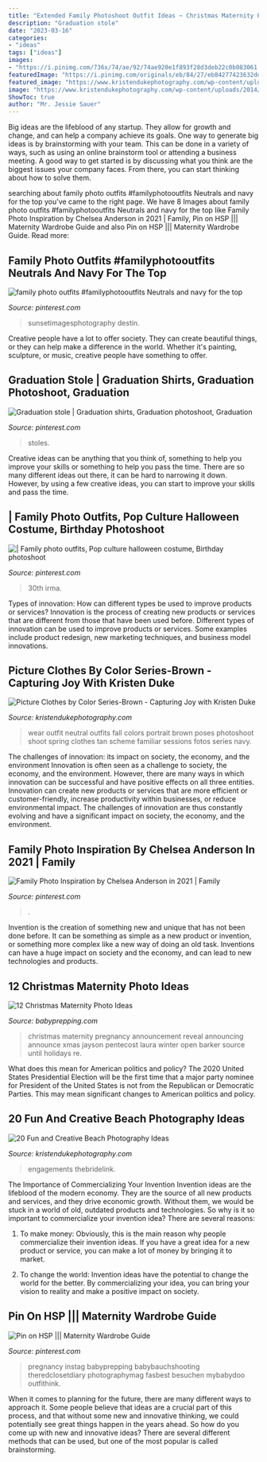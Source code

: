 ```yaml
---
title: "Extended Family Photoshoot Outfit Ideas ~ Christmas Maternity Pregnancy Announcement Reveal Announcing Announce Xmas Jayson Pentecost Laura Winter Open Barker Source Until Holidays Re"
description: "Graduation stole"
date: "2023-03-16"
categories:
- "ideas"
tags: ["ideas"]
images:
- "https://i.pinimg.com/736x/74/ae/92/74ae920e1f893f28d3deb22c0b083061.jpg"
featuredImage: "https://i.pinimg.com/originals/eb/84/27/eb84277423632dd94988d0ba021878a8.jpg"
featured_image: "https://www.kristendukephotography.com/wp-content/uploads/2015/03/beach-engagements.jpg"
image: "https://www.kristendukephotography.com/wp-content/uploads/2014/10/Screen-Shot-2014-10-02-at-1.06.29-AM.png"
ShowToc: true
author: "Mr. Jessie Sauer"
---
```



Big ideas are the lifeblood of any startup. They allow for growth and change, and can help a company achieve its goals. One way to generate big ideas is by brainstorming with your team. This can be done in a variety of ways, such as using an online brainstorm tool or attending a business meeting. A good way to get started is by discussing what you think are the biggest issues your company faces. From there, you can start thinking about how to solve them.

	

		
searching about family photo outfits #familyphotooutfits Neutrals and navy for the top you've came to the right page. We have 8 Images about family photo outfits #familyphotooutfits Neutrals and navy for the top like Family Photo Inspiration by Chelsea Anderson in 2021 | Family, Pin on HSP ||| Maternity Wardrobe Guide and also Pin on HSP ||| Maternity Wardrobe Guide. Read more:
		
    
## Family Photo Outfits #familyphotooutfits Neutrals And Navy For The Top

<img loading=lazy src="https://i.pinimg.com/736x/f0/33/a7/f033a72d0cba52d7769cc039baf44971.jpg" onerror="this.onerror=null;this.src='https://tse2.mm.bing.net/th?id=OIP.Jxxr0uO4QklKd8PVHblEagHaJ5&amp;pid=15.1';" alt="family photo outfits #familyphotooutfits Neutrals and navy for the top">

_Source: pinterest.com_

>sunsetimagesphotography destin. 

	

Creative people have a lot to offer society. They can create beautiful things, or they can help make a difference in the world. Whether it's painting, sculpture, or music, creative people have something to offer.

    
## Graduation Stole | Graduation Shirts, Graduation Photoshoot, Graduation

<img loading=lazy src="https://i.pinimg.com/736x/54/f1/2c/54f12c36721e4680d127a64ef0c72d0a.jpg" onerror="this.onerror=null;this.src='https://tse2.mm.bing.net/th?id=OIP.aq5uroudNAU0u3dIfXGp2wHaQi&amp;pid=15.1';" alt="Graduation stole | Graduation shirts, Graduation photoshoot, Graduation">

_Source: pinterest.com_

>stoles. 

	

Creative ideas can be anything that you think of, something to help you improve your skills or something to help you pass the time. There are so many different ideas out there, it can be hard to narrowing it down. However, by using a few creative ideas, you can start to improve your skills and pass the time.

    
## | Family Photo Outfits, Pop Culture Halloween Costume, Birthday Photoshoot

<img loading=lazy src="https://i.pinimg.com/736x/74/ae/92/74ae920e1f893f28d3deb22c0b083061.jpg" onerror="this.onerror=null;this.src='https://tse1.mm.bing.net/th?id=OIP.1QEZMD7hO0a7wJgLXIEvsQHaLF&amp;pid=15.1';" alt="| Family photo outfits, Pop culture halloween costume, Birthday photoshoot">

_Source: pinterest.com_

>30th irma. 

	

Types of innovation: How can different types be used to improve products or services?
Innovation is the process of creating new products or services that are different from those that have been used before. Different types of innovation can be used to improve products or services. Some examples include product redesign, new marketing techniques, and business model innovations.

    
## Picture Clothes By Color Series-Brown - Capturing Joy With Kristen Duke

<img loading=lazy src="https://www.kristendukephotography.com/wp-content/uploads/2014/10/Screen-Shot-2014-10-02-at-1.06.29-AM.png" onerror="this.onerror=null;this.src='https://tse2.mm.bing.net/th?id=OIP.lPnpK-FtMY_K4SwRjXd_0gHaKM&amp;pid=15.1';" alt="Picture Clothes by Color Series-Brown - Capturing Joy with Kristen Duke">

_Source: kristendukephotography.com_

>wear outfit neutral outfits fall colors portrait brown poses photoshoot shoot spring clothes tan scheme familiar sessions fotos series navy. 

	

The challenges of innovation: its impact on society, the economy, and the environment
Innovation is often seen as a challenge to society, the economy, and the environment. However, there are many ways in which innovation can be successful and have positive effects on all three entities. Innovation can create new products or services that are more efficient or customer-friendly, increase productivity within businesses, or reduce environmental impact. The challenges of innovation are thus constantly evolving and have a significant impact on society, the economy, and the environment.

    
## Family Photo Inspiration By Chelsea Anderson In 2021 | Family

<img loading=lazy src="https://i.pinimg.com/736x/26/12/1e/26121eefae95446d08b4a08bdeec73de.jpg" onerror="this.onerror=null;this.src='https://tse1.mm.bing.net/th?id=OIP.g2hfKfc22tbDO9LCq54yCAHaJ3&amp;pid=15.1';" alt="Family Photo Inspiration by Chelsea Anderson in 2021 | Family">

_Source: pinterest.com_

>. 

	

Invention is the creation of something new and unique that has not been done before. It can be something as simple as a new product or invention, or something more complex like a new way of doing an old task. Inventions can have a huge impact on society and the economy, and can lead to new technologies and products.

    
## 12 Christmas Maternity Photo Ideas

<img loading=lazy src="http://www.babyprepping.com/wp-content/uploads/2017/12/2fe7eec7df30b03afb2ca60d3ea0e79c.jpg" onerror="this.onerror=null;this.src='https://tse4.mm.bing.net/th?id=OIP.HKYh2I5PoHQjXMhhhqFvFwHaJ4&amp;pid=15.1';" alt="12 Christmas Maternity Photo Ideas">

_Source: babyprepping.com_

>christmas maternity pregnancy announcement reveal announcing announce xmas jayson pentecost laura winter open barker source until holidays re. 

	

What does this mean for American politics and policy?
The 2020 United States Presidential Election will be the first time that a major party nominee for President of the United States is not from the Republican or Democratic Parties. This may mean significant changes to American politics and policy.

    
## 20 Fun And Creative Beach Photography Ideas

<img loading=lazy src="https://www.kristendukephotography.com/wp-content/uploads/2015/03/beach-engagements.jpg" onerror="this.onerror=null;this.src='https://tse1.mm.bing.net/th?id=OIP.RSVSqouTF9PTF5fDD0uOqAHaLH&amp;pid=15.1';" alt="20 Fun and Creative Beach Photography Ideas">

_Source: kristendukephotography.com_

>engagements thebridelink. 

	

The Importance of Commercializing Your Invention
Invention ideas are the lifeblood of the modern economy. They are the source of all new products and services, and they drive economic growth. Without them, we would be stuck in a world of old, outdated products and technologies.
So why is it so important to commercialize your invention idea? There are several reasons:

1. To make money: Obviously, this is the main reason why people commercialize their invention ideas. If you have a great idea for a new product or service, you can make a lot of money by bringing it to market.

2. To change the world: Invention ideas have the potential to change the world for the better. By commercializing your idea, you can bring your vision to reality and make a positive impact on society.


    
## Pin On HSP ||| Maternity Wardrobe Guide

<img loading=lazy src="https://i.pinimg.com/originals/eb/84/27/eb84277423632dd94988d0ba021878a8.jpg" onerror="this.onerror=null;this.src='https://tse3.mm.bing.net/th?id=OIP.I55JVafdMPmgmKiMK-YClwHaLH&amp;pid=15.1';" alt="Pin on HSP ||| Maternity Wardrobe Guide">

_Source: pinterest.com_

>pregnancy instag babyprepping babybauchshooting theredclosetdiary photographymag fasbest besuchen mybabydoo outfithink. 

	

When it comes to planning for the future, there are many different ways to approach it. Some people believe that ideas are a crucial part of this process, and that without some new and innovative thinking, we could potentially see great things happen in the years ahead. So how do you come up with new and innovative ideas? There are several different methods that can be used, but one of the most popular is called brainstorming.


